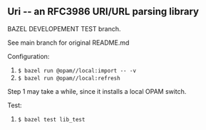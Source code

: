 Uri -- an RFC3986 URI/URL parsing library
-----------------------------------------

BAZEL DEVELOPEMENT TEST branch.

See main branch for original README.md

Configuration:

1. `$ bazel run @opam//local:import -- -v`
2. `$ bazel run @opam//local:refresh`

Step 1 may take a while, since it installs a local OPAM switch.

Test:
1. `$ bazel test lib_test`
